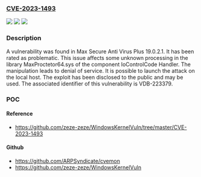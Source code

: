 ### [CVE-2023-1493](https://cve.mitre.org/cgi-bin/cvename.cgi?name=CVE-2023-1493)
![](https://img.shields.io/static/v1?label=Product&message=Anti%20Virus%20Plus&color=blue)
![](https://img.shields.io/static/v1?label=Version&message=%3D%2019.0.2.1%20&color=brighgreen)
![](https://img.shields.io/static/v1?label=Vulnerability&message=CWE-404%20Denial%20of%20Service&color=brighgreen)

### Description

A vulnerability was found in Max Secure Anti Virus Plus 19.0.2.1. It has been rated as problematic. This issue affects some unknown processing in the library MaxProctetor64.sys of the component IoControlCode Handler. The manipulation leads to denial of service. It is possible to launch the attack on the local host. The exploit has been disclosed to the public and may be used. The associated identifier of this vulnerability is VDB-223379.

### POC

#### Reference
- https://github.com/zeze-zeze/WindowsKernelVuln/tree/master/CVE-2023-1493

#### Github
- https://github.com/ARPSyndicate/cvemon
- https://github.com/zeze-zeze/WindowsKernelVuln


